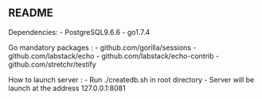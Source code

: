 README
------------

Dependencies: 
    - PostgreSQL9.6.6
    - go1.7.4

Go mandatory packages :
    - github.com/gorilla/sessions
    - github.com/labstack/echo
    - github.com/labstack/echo-contrib
    - github.com/stretchr/testify

How to launch server :
    - Run ./createdb.sh in root directory
    - Server will be launch at the address 127.0.0.1:8081

